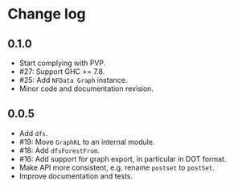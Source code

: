 # Change log

## 0.1.0

* Start complying with PVP.
* #27: Support GHC >= 7.8.
* #25: Add `NFData Graph` instance.
* Minor code and documentation revision.

## 0.0.5

* Add `dfs`.
* #19: Move `GraphKL` to an internal module.
* #18: Add `dfsForestFrom`.
* #16: Add support for graph export, in particular in DOT format.
* Make API more consistent, e.g. rename `postset` to `postSet`.
* Improve documentation and tests.
